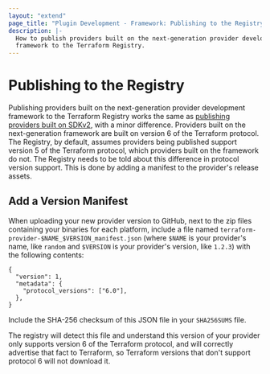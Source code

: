 ```yaml
---
layout: "extend"
page_title: "Plugin Development - Framework: Publishing to the Registry"
description: |-
  How to publish providers built on the next-generation provider development
  framework to the Terraform Registry.
---
```


# Publishing to the Registry

Publishing providers built on the next-generation provider development
framework to the Terraform Registry works the same as [publishing providers
built on SDKv2](/docs/registry/providers/publishing.html), with a minor
difference. Providers built on the next-generation framework are built on
version 6 of the Terraform protocol. The Registry, by default, assumes
providers being published support version 5 of the Terraform protocol, which
providers built on the framework do not. The Registry needs to be told about
this difference in protocol version support. This is done by adding a manifest
to the provider's release assets.
## Add a Version Manifest
When uploading your new provider version to GitHub, next to the zip files
containing your binaries for each platform, include a file named
`terraform-provider-$NAME_$VERSION_manifest.json` (where `$NAME` is your
provider's name, like `random` and `$VERSION` is your provider's version, like
`1.2.3`) with the following contents:

```
{
  "version": 1,
  "metadata": {
    "protocol_versions": ["6.0"],
  },
}
```

Include the SHA-256 checksum of this JSON file in your `SHA256SUMS` file.

The registry will detect this file and understand this version of your provider
only supports version 6 of the Terraform protocol, and will correctly advertise
that fact to Terraform, so Terraform versions that don't support protocol 6
will not download it.
